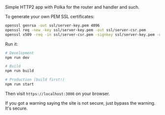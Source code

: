 Simple HTTP2 app with Polka for the router and handler and such.

To generate your own PEM SSL certificates:

```sh
openssl genrsa -out ssl/server-key.pem 4096
openssl req -new -key ssl/server-key.pem -out ssl/server-csr.pem
openssl x509 -req -in ssl/server-csr.pem -signkey ssl/server-key.pem -out ssl/server-cert.pem
```

Run it:

```sh
# Development
npm run dev

# Build
npm run build

# Production (build first!)
npm run start
```

Then visit `https://localhost:3000` on your browser.

If you got a warning saying the site is not secure, just bypass the warning. It's secure.

